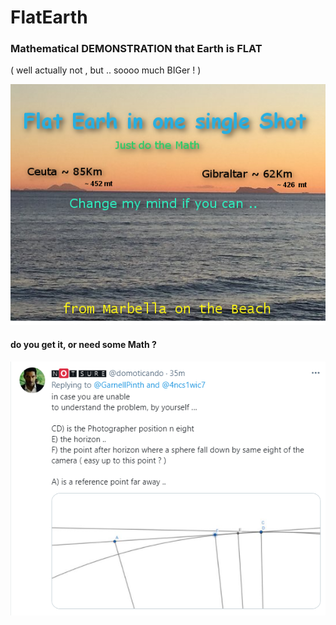 # FlatEarth
### Mathematical DEMONSTRATION that Earth is FLAT 
( well actually not , but .. soooo much BIGer ! )

![](flat-earth-in-one-sinle-shot.png)

#### do you get it, or need some Math ?
![](theProblem.png)
